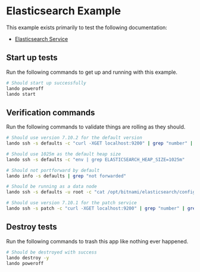 Elasticsearch Example
=====================

This example exists primarily to test the following documentation:

* [Elasticsearch Service](https://docs.devwithlando.io/tutorials/elasticsearch.html)

Start up tests
--------------

Run the following commands to get up and running
with this example.

```bash
# Should start up successfully
lando poweroff
lando start
```

Verification commands
---------------------

Run the following commands to validate things are rolling as they should.

```bash
# Should use version 7.10.2 for the default version
lando ssh -s defaults -c "curl -XGET localhost:9200" | grep "number" | grep "7.10.2"

# Should use 1025m as the default heap size
lando ssh -s defaults -c "env | grep ELASTICSEARCH_HEAP_SIZE=1025m"

# Should not portforward by default
lando info -s defaults | grep "not forwarded"

# Should be running as a data node
lando ssh -s defaults -u root -c "cat /opt/bitnami/elasticsearch/config/elasticsearch.yml" | grep 'data: "true"'

# Should use version 7.10.1 for the patch service
lando ssh -s patch -c "curl -XGET localhost:9200" | grep "number" | grep 7.10.1
```

Destroy tests
-------------

Run the following commands to trash this app like nothing ever happened.

```bash
# Should be destroyed with success
lando destroy -y
lando poweroff
```

